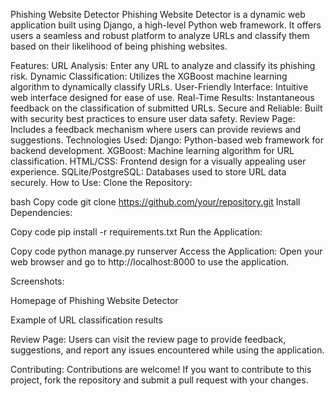 Phishing Website Detector
Phishing Website Detector is a dynamic web application built using Django, a high-level Python web framework. It offers users a seamless and robust platform to analyze URLs and classify them based on their likelihood of being phishing websites.

Features:
URL Analysis: Enter any URL to analyze and classify its phishing risk.
Dynamic Classification: Utilizes the XGBoost machine learning algorithm to dynamically classify URLs.
User-Friendly Interface: Intuitive web interface designed for ease of use.
Real-Time Results: Instantaneous feedback on the classification of submitted URLs.
Secure and Reliable: Built with security best practices to ensure user data safety.
Review Page: Includes a feedback mechanism where users can provide reviews and suggestions.
Technologies Used:
Django: Python-based web framework for backend development.
XGBoost: Machine learning algorithm for URL classification.
HTML/CSS: Frontend design for a visually appealing user experience.
SQLite/PostgreSQL: Databases used to store URL data securely.
How to Use:
Clone the Repository:

bash
Copy code
git clone https://github.com/your/repository.git
Install Dependencies:

Copy code
pip install -r requirements.txt
Run the Application:

Copy code
python manage.py runserver
Access the Application:
Open your web browser and go to http://localhost:8000 to use the application.

Screenshots:

Homepage of Phishing Website Detector


Example of URL classification results

Review Page:
Users can visit the review page to provide feedback, suggestions, and report any issues encountered while using the application.

Contributing:
Contributions are welcome! If you want to contribute to this project, fork the repository and submit a pull request with your changes.


